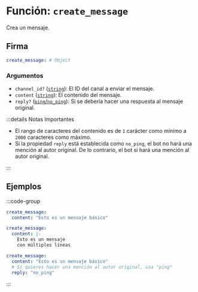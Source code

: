 # Función: `create_message`

Crea un mensaje.

## Firma

```yml
create_message: # Object
```

### Argumentos

- `channel_id?` ([`string`][String]): El ID del canal a enviar el mensaje.
- `content` ([`string`][String]): El contenido del mensaje.
- `reply?` ([`ping`/`no_ping`][String]): Si se debería hacer una respuesta al mensaje original.

:::details Notas Importantes

- El rango de caracteres del contenido es de `1` carácter como mínimo a `2000` caracteres como máximo.
- Si la propiedad `reply` está establecida como `no_ping`, el bot no hará una mención al autor original. De lo contrario, el bot si hará una mención al autor original.

:::

## Ejemplos

:::code-group

```yml [Mensaje Básico]
create_message:
  content: "Esto es un mensaje básico"
```

```yml [Saltos de Línea]
create_message:
  content: |-
    Esto es un mensaje
    con múltiples líneas
```

```yml [Como una Respuesta]
create_message:
  content: "Esto es un mensaje básico"
  # Si quieres hacer una mención al autor original, usa "ping"
  reply: "no_ping"
```

:::

[String]: /es/learning/data-types#cadenas-de-texto-string
